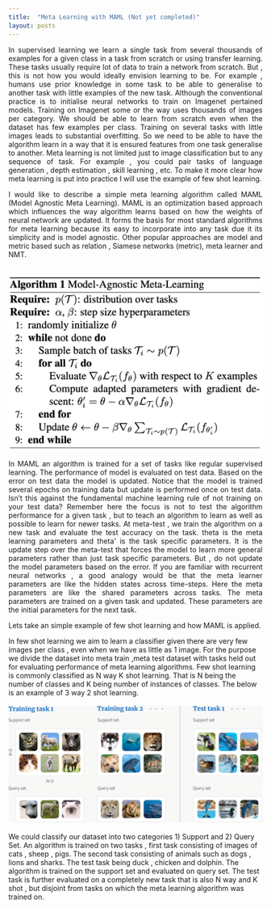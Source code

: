```yaml
---
title:  "Meta Learning with MAML (Not yet completed)"
layout: posts
---
```


<p style="text-align:justify">In supervised learning we learn a single task from several thousands of examples for a given class in a task from scratch or using transfer learning. 
These tasks usually require lot of data to train a network from scratch. But , this is not how you would ideally envision learning to be. For example , humans use prior knowledge in some task to be able to generalise to another task with little examples of the new task. 
Although the conventional practice is to initialise neural networks to train on Imagenet pertained models. Training on Imagenet some or the way uses thousands of images per category.
We should be able to learn from scratch even when the dataset has few examples per class. Training on several tasks with little images leads to substantial overfitting. 
So we need to be able to have the algorithm learn in a way that it is ensured features from one task generalise to another. Meta learning is not limited just to image classification but to any sequence of task. 
For example , you could pair tasks of language generation , depth estimation , skill learning , etc. To make it more clear how meta learning is put into practice I will use the example of few shot learning. </p>

<p style="text-align:justify">I would like to describe a simple meta learning algorithm called MAML (Model Agnostic Meta Learning). MAML is an optimization based approach which influences the way algorithm learns based on how the weights of neural network are updated. It forms the basis for most standard algorithms for meta learning because its easy to incorporate into any task due it its simplicity and is model agnostic. Other popular approaches are model and metric based such as relation , Siamese networks (metric), meta learner and NMT.</p>
<br>
<img src="https://github.com/kamathhrishi/kamathhrishi.github.io/blob/master/_posts/Images/maml.png?raw=true">
<br>

<p style="text-align:justify">In MAML an algorithm is trained for a set of tasks like regular supervised learning. 
The performance of model is evaluated on test data. Based on the error on test data the model is updated. Notice that the model is trained several epochs on training data but update is performed once on test data.
Isn’t this against the fundamental machine learning rule of not training on your test data? Remember here the focus is not to test the algorithm performance for a given task , but to teach an algorithm to learn as well as possible to learn for newer tasks. 
At meta-test , we train the algorithm on a new task and evaluate the test accuracy on the task. theta is the meta learning parameters and theta' is the task specific parameters. It is the update step over the meta-test that forces the model to learn more general parameters rather than just task specific parameters. 
But , do not update the model parameters based on the error. If you are familiar with recurrent neural networks , a good analogy would be that the meta learner parameters are like the hidden states across time-steps. Here the meta parameters are like the shared parameters across tasks. The meta parameters are trained on a given task and updated. These parameters are the initial parameters for the next task. </p>

<p style="text-align:justify">Lets take an simple example of few shot learning and how MAML is applied. 

In few shot learning we aim to learn a classifier given there are very few images per class , even when we have as little as 1 image. For the purpose we divide the dataset into meta train ,meta test dataset with tasks held out for evaluating performance of meta learning algorithms. Few shot learning is commonly classified as N way K shot learning. That is N being the number of classes and K being number of instances of classes. The below is an example of 3 way 2 shot learning. 
<br>
<br>
<img src="https://github.com/kamathhrishi/kamathhrishi.github.io/blob/master/_posts/Images/few_shot.png?raw=true">
<br>
<br>
We could classify our dataset into two categories 1) Support and 2) Query Set. An algorithm is trained on two tasks , first task consisting of images of cats , sheep , pigs. The second task consisting of animals such as dogs , lions and sharks. The test task being duck , chicken and dolphin. The algorithm is trained on the support set and  evaluated on query set. The test task is further evaluated on a completely new task that is also N way and K shot , but disjoint from tasks on which the meta learning algorithm was trained on. </p>


